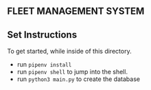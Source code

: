 ## FLEET MANAGEMENT SYSTEM

## Set Instructions

To get started, while inside of this directory.
  - run `pipenv install` 
  - run `pipenv shell` to jump into the shell. 
  - run `python3 main.py` to create the database

